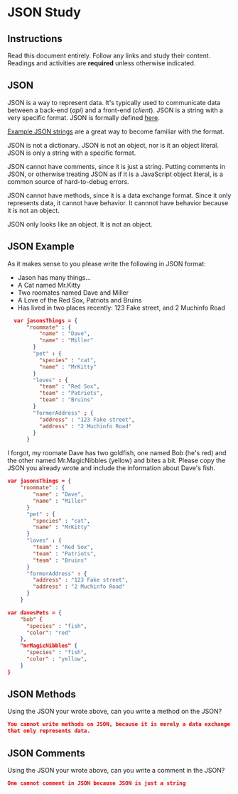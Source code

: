 # JSON Study

## Instructions

Read this document entirely. Follow any links and study their content. Readings
and activities are **required** unless otherwise indicated.

## JSON

JSON is a way to represent data. It's typically used to communicate data between
a back-end (*api*) and a front-end (*client*). JSON is a string with a very
specific format. JSON is formally defined [here](http://www.json.org/).

[Example JSON strings](http://json.org/example.html) are a great way to become
familiar with the format.

JSON is not a dictionary. JSON is not an object, nor is it an object literal.
JSON is only a string with a specific format.

JSON cannot have comments, since it is just a string. Putting comments in JSON,
or otherwise treating JSON as if it is a JavaScript object literal, is a common
source of hard-to-debug errors.

JSON cannot have methods, since it is a data exchange format. Since it only
represents data, it cannot have behavior. It cannnot have behavior because it is
not an object.

JSON only looks like an object. It is not an object.

## JSON Example

As it makes sense to you please write the following in JSON format:

-   Jason has many things...
-   A Cat named Mr.Kitty
-   Two roomates named Dave and Miller
-   A Love of the Red Sox, Patriots and Bruins
-   Has lived in two places recently: 123 Fake street, and 2 Muchinfo Road

```json
  var jasonsThings = {
      "roommate" : {
          "name" : "Dave",
          "name" : "Miller"
        }
        "pet" : {
          "species" : "cat",
          "name" : "MrKitty"
        }
        "loves" : {
          "team" : "Red Sox",
          "team" : "Patriots",
          "team" : "Bruins"
        }
        "formerAddress" ; {
          "address" : "123 Fake street",
          "address" : "2 Muchinfo Road"
        }
      }

```

I forgot, my roomate Dave has two goldfish, one named Bob (he's red) and the
other named Mr.MagicNibbles (yellow) and bites a bit. Please copy the JSON you
already wrote and include the information about Dave's fish.

```json
var jasonsThings = {
    "roommate" : {
        "name" : "Dave",
        "name" : "Miller"
      }
      "pet" : {
        "species" : "cat",
        "name" : "MrKitty"
      }
      "loves" : {
        "team" : "Red Sox",
        "team" : "Patriots",
        "team" : "Bruins"
      }
      "formerAddress" : {
        "address" : "123 Fake street",
        "address" : "2 Muchinfo Road"
      }
    }

var davesPets = {
    "bob" {
      "species" : "fish",
      "color": "red"
    },
    "mrMagicNibbles" {
      "species" : "fish",
      "color" : "yellow",
    }
}

```

## JSON Methods

Using the JSON your wrote above, can you write a method on the JSON?

```json
You cannot write methods on JSON, because it is merely a data exchange format
that only represents data.
```

## JSON Comments

Using the JSON your wrote above, can you write a comment in the JSON?

```json
One cannot comment in JSON because JSON is just a string
```
